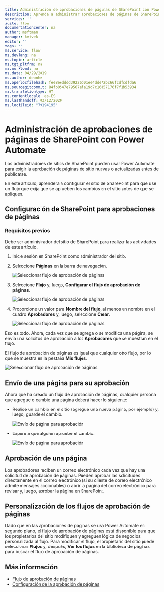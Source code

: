 ```yaml
---
title: Administración de aprobaciones de páginas de SharePoint con Power Automate | Microsoft Docs
description: Aprenda a administrar aprobaciones de páginas de SharePoint con Power Automate.
services: ''
suite: flow
documentationcenter: na
author: msftman
manager: kvivek
editor: ''
tags: ''
ms.service: flow
ms.devlang: na
ms.topic: article
ms.tgt_pltfrm: na
ms.workload: na
ms.date: 04/29/2019
ms.author: deonhe
ms.openlocfilehash: fee8eedddd39226d01ee4dde72bc66fcdfcdfda6
ms.sourcegitcommit: 84fb0547e79567efa19d7c16857176f7f1b53934
ms.translationtype: HT
ms.contentlocale: es-ES
ms.lasthandoff: 03/12/2020
ms.locfileid: "79194195"
---
```

# <a name="manage-sharepoint-page-approvals-with-power-automate"></a>Administración de aprobaciones de páginas de SharePoint con Power Automate


Los administradores de sitios de SharePoint pueden usar Power Automate para exigir la aprobación de páginas de sitio nuevas o actualizadas antes de publicarse.

En este artículo, aprenderá a configurar el sitio de SharePoint para que use un flujo que exija que se aprueben los cambios en el sitio antes de que se apliquen.

## <a name="configure-sharepoint-for-page-approvals"></a>Configuración de SharePoint para aprobaciones de páginas

### <a name="prerequisites"></a>Requisitos previos 

Debe ser administrador del sitio de SharePoint para realizar las actividades de este artículo.

1. Inicie sesión en SharePoint como administrador del sitio.
1. Seleccione **Páginas** en la barra de navegación.

    ![Seleccionar flujo de aprobación de páginas](media/customize-sharepoint-page-approvals/pages.png)

1. Seleccione **Flujo** y, luego, **Configurar el flujo de aprobación de páginas**.
    
    ![Seleccionar flujo de aprobación de páginas](media/customize-sharepoint-page-approvals/select-page-approval-flow.png)

1. Proporcione un valor para **Nombre del flujo**, al menos un nombre en el cuadro **Aprobadores** y, luego, seleccione **Crear**.
    
    ![Seleccionar flujo de aprobación de páginas](media/customize-sharepoint-page-approvals/flow-name-approvers-create.png)

Eso es todo. Ahora, cada vez que se agrega o se modifica una página, se envía una solicitud de aprobación a los **Aprobadores** que se muestran en el flujo.

El flujo de aprobación de páginas es igual que cualquier otro flujo, por lo que se muestra en la pestaña **Mis flujos**.

![Seleccionar flujo de aprobación de páginas](media/customize-sharepoint-page-approvals/page-approval-flow-success.png)

## <a name="submit-a-page-for-approval"></a>Envío de una página para su aprobación

Ahora que ha creado un flujo de aprobación de páginas, cualquier persona que agregue o cambie una página deberá hacer lo siguiente:

 - Realice un cambio en el sitio (agregue una nueva página, por ejemplo) y, luego, guarde el cambio.

     ![Envío de página para aprobación](media/customize-sharepoint-page-approvals/create-new-page.png)
     
 - Espere a que alguien apruebe el cambio.
    
    ![Envío de página para aprobación](media/customize-sharepoint-page-approvals/wait-for-approval.png)
    
## <a name="approve-a-page"></a>Aprobación de una página

Los aprobadores reciben un correo electrónico cada vez que hay una solicitud de aprobación de páginas. Pueden aprobar las solicitudes directamente en el correo electrónico (si su cliente de correo electrónico admite mensajes accionables) o abrir la página del correo electrónico para revisar y, luego, aprobar la página en SharePoint.

## <a name="customize-page-approval-flows"></a>Personalización de los flujos de aprobación de páginas

Dado que en las aprobaciones de páginas se usa Power Automate en segundo plano, el flujo de aprobación de páginas está disponible para que los propietarios del sitio modifiquen y agreguen lógica de negocios personalizada al flujo. Para modificar el flujo, el propietario del sitio puede seleccionar **Flujos** y, después, **Ver los flujos** en la biblioteca de páginas para buscar el flujo de aprobación de páginas.

## <a name="learn-more"></a>Más información

- [Flujo de aprobación de páginas](https://support.office.com/article/page-approval-flow-a8b2e689-d4a1-4639-8028-333c0ece30d9)
- [Configuración de la aprobación de páginas](https://support.office.com/article/configure-page-approval-14ce6976-a0a7-427b-b4ab-d28d344a5222)
